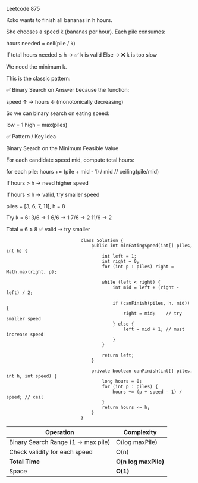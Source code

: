Leetcode 875

Koko wants to finish all bananas in h hours.

She chooses a speed k (bananas per hour).
Each pile consumes:

hours needed = ceil(pile / k)


If total hours needed ≤ h → ✅ k is valid
Else → ❌ k is too slow

We need the minimum k.

This is the classic pattern:

✅ Binary Search on Answer
because the function:

speed ↑ → hours ↓ (monotonically decreasing)


So we can binary search on eating speed:

low = 1
high = max(piles)

✅ Pattern / Key Idea

Binary Search on the Minimum Feasible Value

For each candidate speed mid, compute total hours:

for each pile:
    hours += (pile + mid - 1) / mid   // ceiling(pile/mid)


If hours > h → need higher speed

If hours ≤ h → valid, try smaller speed

piles = [3, 6, 7, 11], h = 8

Try k = 6:
3/6 → 1
6/6 → 1
7/6 → 2
11/6 → 2

Total = 6 ≤ 8  ✅ valid → try smaller

                                class Solution {
                                    public int minEatingSpeed(int[] piles, int h) {
                                        int left = 1;
                                        int right = 0;
                                        for (int p : piles) right = Math.max(right, p);

                                        while (left < right) {
                                            int mid = left + (right - left) / 2;

                                            if (canFinish(piles, h, mid)) {
                                                right = mid;    // try smaller speed
                                            } else {
                                                left = mid + 1; // must increase speed
                                            }
                                        }

                                        return left;
                                    }

                                    private boolean canFinish(int[] piles, int h, int speed) {
                                        long hours = 0;
                                        for (int p : piles) {
                                            hours += (p + speed - 1) / speed; // ceil
                                        }
                                        return hours <= h;
                                    }
                                }

| Operation                          | Complexity           |
| ---------------------------------- | -------------------- |
| Binary Search Range (1 → max pile) | O(log maxPile)       |
| Check validity for each speed      | O(n)                 |
| **Total Time**                     | **O(n log maxPile)** |
| Space                              | **O(1)**             |
